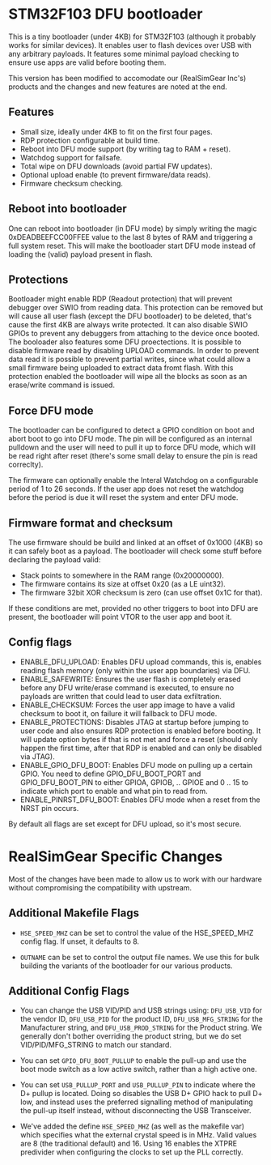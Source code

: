 
STM32F103 DFU bootloader
========================

This is a tiny bootloader (under 4KB) for STM32F103 (although it probably
works for similar devices). It enables user to flash devices over USB
with any arbitrary payloads. It features some minimal payload checking
to ensure use apps are valid before booting them.

This version has been modified to accomodate our (RealSimGear Inc's) products 
and the changes and new features are noted at the end.

Features
--------

* Small size, ideally under 4KB to fit on the first four pages.
* RDP protection configurable at build time.
* Reboot into DFU mode support (by writing tag to RAM + reset).
* Watchdog support for failsafe.
* Total wipe on DFU downloads (avoid partial FW updates).
* Optional upload enable (to prevent firmware/data reads).
* Firmware checksum checking.


Reboot into bootloader
----------------------

One can reboot into bootloader (in DFU mode) by simply writing the magic
0xDEADBEEFCC00FFEE value to the last 8 bytes of RAM and triggering a full
system reset. This will make the bootloader start DFU mode instead of
loading the (valid) payload present in flash.

Protections
-----------

Bootloader might enable RDP (Readout protection) that will prevent debugger
over SWIO from reading data. This protection can be removed but will cause
all user flash (except the DFU bootloader) to be deleted, that's cause the
first 4KB are always write protected. It can also disable SWIO GPIOs to
prevent any debuggers from attaching to the device once booted.
The booloader also features some DFU proectections. It is possible to
disable firmware read by disabling UPLOAD commands. In order to prevent
data read it is possible to prevent partial writes, since what could allow
a small firmware being uploaded to extract data fromt flash. With this
protection enabled the bootloader will wipe all the blocks as soon as
an erase/write command is issued.

Force DFU mode
--------------

The bootloader can be configured to detect a GPIO condition on boot and
abort boot to go into DFU mode. The pin will be configured as an internal
pulldown and the user will need to pull it up to force DFU mode, which
will be read right after reset (there's some small delay to ensure the
pin is read correclty).

The firmware can optionally enable the Interal Watchdog on a configurable
period of 1 to 26 seconds. If the user app does not reset the watchdog
before the period is due it will reset the system and enter DFU mode.

Firmware format and checksum
----------------------------

The use firmware should be build and linked at an offset of 0x1000 (4KB)
so it can safely boot as a payload. The bootloader will check some stuff
before declaring the payload valid:

 * Stack points to somewhere in the RAM range (0x20000000).
 * The firmware contains its size at offset 0x20 (as a LE uint32).
 * The firmware 32bit XOR checksum is zero (can use offset 0x1C for that).

If these conditions are met, provided no other triggers to boot into DFU
are present, the bootloader will point VTOR to the user app and boot it.


Config flags
------------

* ENABLE_DFU_UPLOAD: Enables DFU upload commands, this is, enables reading
  flash memory (only within the user app boundaries) via DFU.
* ENABLE_SAFEWRITE: Ensures the user flash is completely erased before any
  DFU write/erase command is executed, to ensure no payloads are written
  that could lead to user data exfiltration.
* ENABLE_CHECKSUM: Forces the user app image to have a valid checksum to
  boot it, on failure it will fallback to DFU mode.
* ENABLE_PROTECTIONS: Disables JTAG at startup before jumping to user code
  and also ensures RDP protection is enabled before booting. It will update
  option bytes if that is not met and force a reset (should only happen the
  first time, after that RDP is enabled and can only be disabled via JTAG).
* ENABLE_GPIO_DFU_BOOT: Enables DFU mode on pulling up a certain GPIO.
  You need to define GPIO_DFU_BOOT_PORT and GPIO_DFU_BOOT_PIN to either
  GPIOA, GPIOB, .. GPIOE and 0 .. 15 to indicate which port to enable and
  what pin to read from.
* ENABLE_PINRST_DFU_BOOT: Enables DFU mode when a reset from the NRST pin
  occurs.

By default all flags are set except for DFU upload, so it's most secure.

RealSimGear Specific Changes
============================

Most of the changes have been made to allow us to work with our hardware without
compromising the compatibility with upstream.

Additional Makefile Flags
-------------------------

* `HSE_SPEED_MHZ` can be set to control the value of the HSE_SPEED_MHZ config 
  flag.  If unset, it defaults to 8.

* `OUTNAME` can be set to control the output file names.  We use this for bulk
  building the variants of the bootloader for our various products.

Additional Config Flags
-----------------------

* You can change the USB VID/PID and USB strings using:
  `DFU_USB_VID` for the vendor ID, `DFU_USB_PID` for the product ID,
  `DFU_USB_MFG_STRING` for the Manufacturer string, and
  `DFU_USB_PROD_STRING` for the Product string.   We generally don't bother
  overriding the product string, but we do set VID/PID/MFG_STRING to match
  our standard.

* You can set `GPIO_DFU_BOOT_PULLUP` to enable the pull-up and use the boot mode
  switch as a low active switch, rather than a high active one.

* You can set `USB_PULLUP_PORT` and `USB_PULLUP_PIN` to indicate where the D+
  pullup is located.  Doing so disables the USB D+ GPIO hack to pull D+ low,
  and instead uses the preferred signalling method of manipulating the pull-up 
  itself instead, without disconnecting the USB Transceiver.

* We've added the define `HSE_SPEED_MHZ` (as well as the makefile var) which 
  specifies what the external crystal speed is in MHz.  Valid values are 8 (the
  traditional default) and 16.  Using 16 enables the XTPRE predivider when
  configuring the clocks to set up the PLL correctly.
